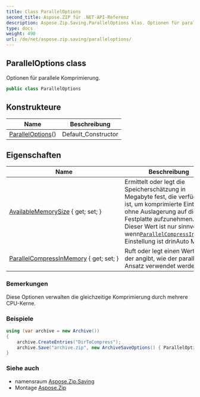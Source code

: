 ```yaml
---
title: Class ParallelOptions
second_title: Aspose.ZIP für .NET-API-Referenz
description: Aspose.Zip.Saving.ParallelOptions klas. Optionen für parallele Komprimierung.
type: docs
weight: 490
url: /de/net/aspose.zip.saving/paralleloptions/
---
```

## ParallelOptions class

Optionen für parallele Komprimierung.

```csharp
public class ParallelOptions
```

## Konstrukteure

| Name | Beschreibung |
| --- | --- |
| [ParallelOptions](paralleloptions/)() | Default_Constructor |

## Eigenschaften

| Name | Beschreibung |
| --- | --- |
| [AvailableMemorySize](../../aspose.zip.saving/paralleloptions/availablememorysize/) { get; set; } | Ermittelt oder legt die Speicherschätzung in Megabyte fest, die verfügbar ist, um komprimierte Einträge ohne Auslagerung auf die Festplatte aufzunehmen. Dieser Wert ist nur sinnvoll, wenn[`ParallelCompressInMemory`](./parallelcompressinmemory/) Einstellung ist drinAuto Modus. |
| [ParallelCompressInMemory](../../aspose.zip.saving/paralleloptions/parallelcompressinmemory/) { get; set; } | Ruft oder legt einen Wert fest, der angibt, wie der parallele Ansatz verwendet werden soll. |

### Bemerkungen

Diese Optionen verwalten die gleichzeitige Komprimierung durch mehrere CPU-Kerne.

### Beispiele

```csharp
using (var archive = new Archive())
{
    archive.CreateEntries("DirToCompress");
    archive.Save("archive.zip", new ArchiveSaveOptions() { ParallelOptions = new ParallelOptions { ParallelCompressInMemory = mode, AvailableMemorySize = 4000 } });
}
```

### Siehe auch

* namensraum [Aspose.Zip.Saving](../../aspose.zip.saving/)
* Montage [Aspose.Zip](../../)


